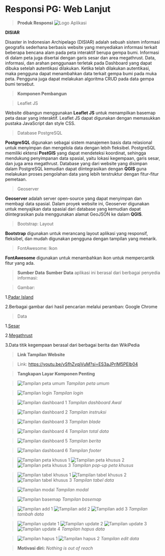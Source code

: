 # Responsi PG: Web Lanjut
>**Produk Responsi**
![Logo Aplikasi](disiar.png)





**DISIAR**

Disaster in Indonesian Archipelago (DISIAR) adalah sebuah sistem informasi geografis sederhana berbasis website yang menyediakan informasi terkait beberapa bencana alam pada peta interaktif berupa gempa bumi. Informasi di dalam peta juga disertai dengan garis sesar dan area megathrust. Data, informasi, dan arahan penggunaan terletak pada Dashboard yang dapat dibuka setelah autentikasi dilakukan. Ketika telah dilakukan autentikasi, maka pengguna dapat menambahkan data terkait gempa bumi pada muka peta. Pengguna juga dapat melakukan algoritma CRUD pada data gempa bumi tersebut.







>**Komponen Pembangun**

> Leaflet JS

Website dibangun menggunakan **Leaflet JS** untuk menampilkan basemap peta dasar yang interaktif. Leaflet JS dapat digunakan dengan memasukkan pustaka JavaScript dan style CSS.

>Database PostgreSQL

**PostgreSQL** digunakan sebagai sistem manajemen basis data relasional untuk menyimpan dan mengelola data dengan lebih fleksibel. PostgreSQL memiliki ektensi **PostGIS** yang dapat mendeteksi koordinat, sehingga mendukung penyimpanan data spasial, yaitu lokasi kegempaan, garis sesar, dan juga area megathrust. Database yang dari website yang disimpan dalam PostgreSQL kemudian dapat diintegrasikan dengan **QGIS** guna melakukan proses pengolahan data yang lebih terstruktur dengan fitur-fitur pemetaan.

>Geoserver

**Geoserver** adalah server open-source yang dapat menyimpan dan membagi data spasial. Dalam proyek website ini, Geoserver digunakan untuk menyajikan data spasial dari database yang kemudian dapat diintegrasikan pula menggunakan alamat GeoJSON ke dalam **QGIS**.

>Bootstrap: Layout

**Bootstrap** digunakan untuk merancang layout aplikasi yang responsif, fleksibel, dan mudah digunakan pengguna dengan tampilan yang menarik.

>FontAwesome: Ikon

**FontAwesome** digunakan untuk menambahkan ikon untuk mempercantik fitur yang ada.






>**Sumber Data**
**Sumber Data** aplikasi ini berasal dari berbagai penyedia informasi:

>Gambar:

1.[Padar Island](https://helloflores.com/explore/padar-island)

2.Berbagai gambar dari hasil pencarian melalui peramban: Google Chrome

>Data

1.[Sesar](https://jejakfakta.com/read/319/mengenal-10-sesar-aktif-di-indonesia-dari-sumatera-hingga-papua)

2.[Megathrust](https://www.cnnindonesia.com/teknologi/20230810083243-202-984183/infografis-indonesia-dikepung-13-megathrust?zoom_infografis)

3.Data titik kegempaan berasal dari berbagai berita dan WikiPedia






>**Link Tampilan Website**

>Link: https://youtu.be/vSfhZvqjVuM?si=ES3aJPrlM5PElb04 






>**Tangkapan Layar Komponen Penting**

>![Tampilan peta umum](1.png)
*Tampilan peta umum*

>![Tampilan login](2.png)
*Tampilan login*

>![Tampilan dashboard 1](3.png)
*Tampilan dashboard Awal*

>![Tampilan dashboard 2](4.png)
*Tampilan instruksi*

>![Tampilan dashboard 3](5.png)
*Tampilan blade*

>![Tampilan dashboard 4](6.png)
*Tampilan total data*

>![Tampilan dashboard 5](7.png)
*Tampilan berita*

>![Tampilan dashboard 6](7.png)
*Tampilan footer*

>![Tampilan peta khusus 1](pop_mega.png)
>![Tampilan peta khusus 2](pop_quake.png)
>![Tampilan peta khusus 3](pop_fault.png)
*Tampilan pop-up peta khusus*

>![Tampilan tabel khusus 1](quake.png)
>![Tampilan tabel khusus 2](fault.png)
>![Tampilan tabel khusus 3](mega.png)
*Tampilan tabel data*

>![Tampilan modal](modal.png)
*Tampilan modal*

>![Tampilan basemap](basemap.png)
*Tampilan basemap*

>![Tampilan add 1](add.png)
>![Tampilan add 2](create_form.png)
>![Tampilan add 3](toast_add.png)
*Tampilan tambah data*

>![Tampilan update 1](edit_pertama.png)
>![Tampilan update 2](drag_edit.png)
>![Tampilan update 3](edit.png)
>![Tampilan update 4](toast_update.png)
*Tampilan hapus data*

>![Tampilan hapus 1](delete1.png)
>![Tampilan hapus 2](delete2.png)
*Tampilan edit data*

>**Motivasi diri:** *Nothing is out of reach*
